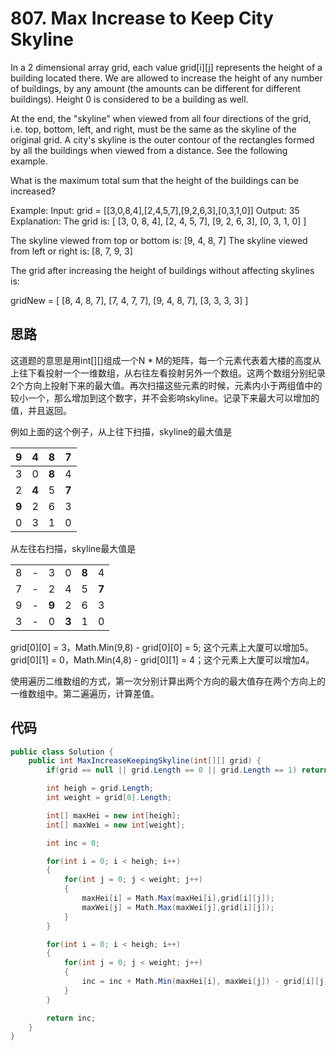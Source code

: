 # 807. Max Increase to Keep City Skyline

In a 2 dimensional array grid, each value grid[i][j] represents the height of a building located there. We are allowed to increase the height of any number of buildings, by any amount (the amounts can be different for different buildings). Height 0 is considered to be a building as well.

At the end, the "skyline" when viewed from all four directions of the grid, i.e. top, bottom, left, and right, must be the same as the skyline of the original grid. A city's skyline is the outer contour of the rectangles formed by all the buildings when viewed from a distance. See the following example.

What is the maximum total sum that the height of the buildings can be increased?

Example:
Input: grid = [[3,0,8,4],[2,4,5,7],[9,2,6,3],[0,3,1,0]]
Output: 35
Explanation:
The grid is:
[ [3, 0, 8, 4],
  [2, 4, 5, 7],
  [9, 2, 6, 3],
  [0, 3, 1, 0] ]

The skyline viewed from top or bottom is: [9, 4, 8, 7]
The skyline viewed from left or right is: [8, 7, 9, 3]

The grid after increasing the height of buildings without affecting skylines is:

gridNew = [ [8, 4, 8, 7],
            [7, 4, 7, 7],
            [9, 4, 8, 7],
            [3, 3, 3, 3] ]

## 思路

这道题的意思是用int[][]组成一个N * M的矩阵，每一个元素代表着大楼的高度从上往下看投射一个一维数组，从右往左看投射另外一个数组。这两个数组分别纪录2个方向上投射下来的最大值。再次扫描这些元素的时候，元素内小于两组值中的较小一个，那么增加到这个数字，并不会影响skyline。记录下来最大可以增加的值，并且返回。

例如上面的这个例子，从上往下扫描，skyline的最大值是

|9|4|8|7|
|:-:|:-:|:-:|:-:|
|3|0|**8**|4|
|2|**4**|5|**7**|
|**9**|2|6|3|
|0|3|1|0|

从左往右扫描，skyline最大值是

|||||||
|:-:|:-:|:-:|:-:|:-:|:-:|
|8|-|3|0|**8**|4|
|7|-|2|4|5|**7**|
|9|-|**9**|2|6|3|
|3|-|0|**3**|1|0|

grid[0][0] = 3，Math.Min(9,8) - grid[0][0] = 5; 这个元素上大厦可以增加5。 grid[0][1] = 0，Math.Min(4,8) - grid[0][1] = 4；这个元素上大厦可以增加4。

使用遍历二维数组的方式，第一次分别计算出两个方向的最大值存在两个方向上的一维数组中。第二遍遍历，计算差值。

## 代码

``` csharp
public class Solution {
    public int MaxIncreaseKeepingSkyline(int[][] grid) {
        if(grid == null || grid.Length == 0 || grid.Length == 1) return 0;

        int heigh = grid.Length;
        int weight = grid[0].Length;

        int[] maxHei = new int[heigh];
        int[] maxWei = new int[weight];

        int inc = 0;

        for(int i = 0; i < heigh; i++)
        {
            for(int j = 0; j < weight; j++)
            {
                maxHei[i] = Math.Max(maxHei[i],grid[i][j]);
                maxWei[j] = Math.Max(maxWei[j],grid[i][j]);
            }
        }

        for(int i = 0; i < heigh; i++)
        {
            for(int j = 0; j < weight; j++)
            {
                inc = inc + Math.Min(maxHei[i], maxWei[j]) - grid[i][j];
            }
        }

        return inc;
    }
}
```
